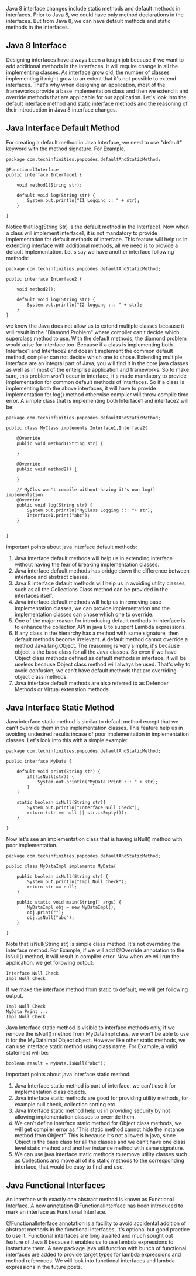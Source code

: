 Java 8 interface changes include static methods and default methods in interfaces. Prior to Java 8,  we could have only method declarations in the interfaces. But from Java 8, we can have default methods and static methods in the interfaces.

## Java 8 Interface

Designing interfaces have always been a tough job because if we want to add additional methods in the interfaces, it will require change in all the implementing classes. As interface grow old, the number of classes implementing it might grow to an extent that it's not possible to extend interfaces. That's why when designing an application, most of the frameworks provide a base implementation class and then we extend it and override methods that are applicable for our application. Let's look into the default interface method and static interface methods and the reasoning of their introduction in Java 8 interface changes.


## Java Interface Default Method

For creating a default method in Java Interface, we need to use "default" keyword with the method signature. For Example, 

```
package com.techinfinities.pnpcodes.defaultAndStaticMethod;  
  
@FunctionalInterface  
public interface Interface1 {  
  
    void method1(String str);  
  
    default void log(String str) {  
        System.out.println("I1 Logging :: " + str);  
    }  

}
```


Notice that log(String Str) is the default method in the Interface1. Now when a class will implement interface1, it is not mandatory to provide implementation for default methods of interface. This feature will help us in extending interface with additional methods, all we need is to provide a default implementation. Let's say we have another interface following methods: 

```
package com.techinfinities.pnpcodes.defaultAndStaticMethod;  
  
public interface Interface2 {  
  
    void method2();  
  
    default void log(String str) {  
        System.out.println("I2 logging ::: " + str);  
    }  
}
```

we know the Java does not allow us to extend multiple classes because it will result in the "Diamond Problem" where compiler can't decide which superclass method to use.  With the default methods, the diamond problem would arise for interface too. Because if a class is implementing both Interface1 and Interface2 and doesn't implement the common default method, compiler can not decide which one to chose. Extending multiple interface are an integral part of Java, you will find it in the core java classes as well as in most of the enterprise application and frameworks. So to make sure, this problem won't occur in interface, it's made mandatory to provide implementation for common default methods of interfaces. So if a class is implementing both the above interfaces, it will have to provide implementation for log() method otherwise compiler will throw compile time error. A simple class that is implementing both Interface1 and interface2 will be: 

```
package com.techinfinities.pnpcodes.defaultAndStaticMethod;  
  
public class MyClass implements Interface1,Interface2{  
  
    @Override  
    public void method1(String str) {  
  
    }  
  
    @Override  
    public void method2() {  
  
    }  
  
    // MyClss won't compile without having it's own log() implementation  
    @Override  
    public void log(String str) {  
        System.out.println("MyClass Logging ::: "+ str);  
        Interface1.print("abc");  
    }  
  
  
}
```

important points about java interface default methods: 
1.  Java Interface default methods will help us in extending interface without  having the fear of breaking implementation classes.
2.  Java interface default methods has bridge down the difference between interface and abstract classes.
3.  Java 8 interface default methods will help us in avoiding utility classes, such as all the Collections Class method can be provided in the interfaces itself.
4.  Java interface default methods will help us in removing base implementation classes, we can provide implementation and the implementation classes can chose which one to override.
5.  One of the major reason for introducing default methods in interface is to enhance the collection API in java 8 to support Lambda expressions.
6.  If any class in the hierarchy has a method with same signature, then default methods become irrelevant. A default method cannot override a method Java.lang.Object. The reasoning is very simple, it's because object is the base class for all the Java classes. So even if we have Object class methods defined as default methods in interface, it will be useless because Object class method will always be used. That's why to avoid confusion, we can't have default methods that are overriding object  class methods.
7.  Java interface default methods are also referred to as Defender Methods or Virtual extenstion methods.

## Java Interface Static Method

Java interface static method is similar to default method except that we can't override them in the implementation classes. This feature help us in avoiding undesired results incase of poor implementation in implementation classes. Let's look into this with a simple example:

```
package com.techinfinities.pnpcodes.defaultAndStaticMethod;  
  
public interface MyData {  
  
    default void print(String str) {  
        if(!isNull(str)) {  
            System.out.println("MyData Print ::: " + str);  
        }  
    }  
  
    static boolean isNull(String str){  
        System.out.println("Interface Null Check");  
        return (str == null || str.isEmpty());  
    }  
  
}
```

Now let's see an implementation class that is having isNull() method with poor implementation.

```
package com.techinfinities.pnpcodes.defaultAndStaticMethod;  
  
public class MyDataImpl implements MyData{  
  
    public boolean isNull(String str) {  
        System.out.println("Impl Null Check");  
        return str == null;  
    }  
  
    public static void main(String[] args) {  
        MyDataImpl obj = new MyDataImpl();  
        obj.print("");  
        obj.isNull("abc");  
    }  
  
}
```

Note that isNull(String str) is simple class method. It's not overriding the interface method. For Example, if we will add @Override annotation to the isNull() method, it will result in compiler error. Now when we will run the application, we get following output:

```
Interface Null Check
Impl Null Check
```

If we make the interface method from static to default, we will get following output.

```
Impl Null Check
MyData Print ::: 
Impl Null Check
```

Java Interface static method is visible to interface methods only, if we remove the isNull() method from  MyDataImpl class, we won't be able to use it for the MyDataImpl Object object. However like other static methods, we can use interface static method using class name. For Example, a valid statement will be: 

```
boolean result = MyData.isNull("abc");
```

important points about java interface static method:

1.  Java Interface static method is part of interface, we can't use it for implementation class objects.
2.  Java interface static methods are good for providing utility methods, for example null check, collection sorting etc.
3.  Java Interface static method help us in providing security by not allowing implementation classes to override them.
4.  We can’t define interface static method for Object class methods, we will get compiler error as “This static method cannot hide the instance method from Object”. This is because it’s not allowed in java, since Object is the base class for all the classes and we can’t have one class level static method and another instance method with same signature.
5.  We can use java interface static methods to remove utility classes such as Collections and move all of it’s static methods to the corresponding interface, that would be easy to find and use.

## Java Functional Interfaces

An interface with exactly one abstract method is known as Functional Interface. A new annotation @FunctionalInterface has been introduced to mark an interface as Functional Interface.

@FunctionalInterface annotation is a facility to avoid accidental addition of abstract methods in the functional interfaces. It's optional but good practice to use it. Functional interfaces are long awaited and much sought out feature of Java 8 because it enables us to use lambda expressions to instantiate them. A new package java.util.function with bunch of functional interfaces are added to provide target types for lambda expressions and method references. We will look into functional interfaces and lambda expressions in the future posts.
